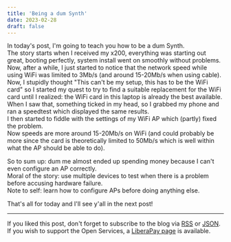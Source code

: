 ```yaml
---
title: 'Being a dum Synth'
date: 2023-02-28
draft: false
---
```


In today's post, I'm going to teach you how to be a dum Synth.  
The story starts when I received my x200, everything was starting out great, booting perfectly, system install went on smoothly without problems.  
Now, after a while, I just started to notice that the network speed while using WiFi was limited to 3Mb/s (and around 15-20Mb/s when using cable).  
Now, I stupidly thought "This can't be my setup, this has to be the WiFi card" so I started my quest to try to find a suitable replacement for the WiFi card until I realized: the WiFi card in this laptop is already the best available.  
When I saw that, something ticked in my head, so I grabbed my phone and ran a speedtest which displayed the same results.  
I then started to fiddle with the settings of my WiFi AP which (partly) fixed the problem.  
Now speeds are more around 15-20Mb/s on WiFi (and could probably be more since the card is theoretically limited to 50Mb/s which is well within what the AP should be able to do).

So to sum up: dum me almost ended up spending money because I can't even configure an AP correctly.  
Moral of the story: use multiple devices to test when there is a problem before accusing hardware failure.  
Note to self: learn how to configure APs before doing anything else.

That's all for today and I'll see y'all in the next post!

---

If you liked this post, don't forget to subscribe to the blog via [RSS](/blog/index.xml) or [JSON](/blog/index.json).  
If you wish to support the Open Services, a [LiberaPay page](https://liberapay.com/Jae) is available.
